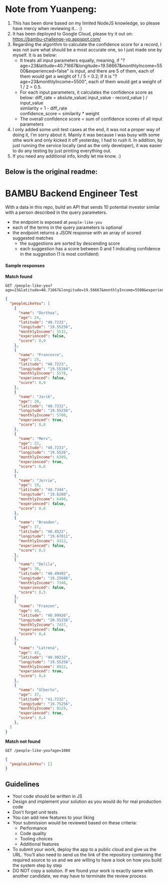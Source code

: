 
# Note from Yuanpeng: 
1) This has been done based on my limited NodeJS knowledge, so please have mercy when reviewing it... :)
2) It has been deployed to Google Cloud, please try it out on: https://bambu-challenge-yp.appspot.com/
3) Regarding the algorithm to calculate the confidence score for a record, I was not sure what should be a most accurate one, so I just made one by myself. It is as below: 
    - It treats all input parameters equally, meaning, if "?age=23&latitude=40.71667&longitude=19.56667&monthlyIncome=5500&experienced=false" is input, and there are 5 of them, each of them would get a weight of 1 / 5 = 0.2; If it is "?age=23&monthlyIncome=5500", each of them would get a weight of 1 / 2 = 0.5. 
    - For each input parameters, it calculates the confidence score as below: 
    diff_rate = abslute_value( input_value - record_value ) / input_value<br />
    similarity = 1 - diff_rate<br />
    confidence_score = similarity * weight
    - The overall confidence score = sum of confidence scores of all input parameters
4) I only added some unit test cases at the end, it was not a proper way of doing it, I'm sorry about it. Mainly it was because I was busy with some othe work and only kicked it off yesterday, I had to rush it. In addition, by just running the service locally (and as the only developer), it was easier to do any testing by just printing everything out. 
5) If you need any additional info, kindly let me know. :)

## Below is the original readme: 
# BAMBU Backend Engineer Test

With a data in this repo, build an API that sends 10 potential investor similar with a person described in the query parameters.

- the endpoint is exposed at `people-like-you`
- each of the terms in the query parameters is optional
- the endpoint returns a JSON response with an array of scored suggested matches
    - the suggestions are sorted by descending score
    - each suggestion has a score between 0 and 1 indicating confidence in the suggestion (1 is most confident)

#### Sample responses

**Match found**

    GET /people-like-you?age=23&latitude=40.71667&longitude=19.56667&monthlyIncome=5500&experienced=false

```json
{
  "peopleLikeYou": [
    {
      "name": "Dorthea",
      "age": 24,
      "latitude": "40.7232",
      "longitude": "19.55256",
      "monthlyIncome": 5532,
      "experienced": false, 
      "score": 0.9
    },
    {
      "name": "Francesco",
      "age": 25,
      "latitude": "40.7223",
      "longitude": "19.55264",
      "monthlyIncome": 5578,
      "experienced": false,
      "score": 0.9
    },
    {
      "name": "Jarib",
      "age": 20,
      "latitude": "40.7232",
      "longitude": "19.55256",
      "monthlyIncome": 5700,
      "experienced": true,
      "score": 0.8
    },
    {
      "name": "Merv",
      "age": 22,
      "latitude": "40.7233",
      "longitude": "19.5526",
      "monthlyIncome": 6309,
      "experienced": true,
      "score": 0.6
    },
    {
      "name": "Jorrie",
      "age": 19,
      "latitude": "40.7344",
      "longitude": "19.6200",
      "monthlyIncome": 6488,
      "experienced": false,
      "score": 0.6
    },
    {
      "name": "Branden",
      "age": 27,
      "latitude": "40.4522",
      "longitude": "19.67011",
      "monthlyIncome": 4312,
      "experienced": false,
      "score": 0.5
    },
    {
      "name": "Delila",
      "age": 30,
      "latitude": "40.49492",
      "longitude": "19.25686",
      "monthlyIncome": 7340,
      "experienced": false,
      "score": 0.5
    },
    {
      "name": "Franzen",
      "age": 40,
      "latitude": "40.99926",
      "longitude": "20.55256",
      "monthlyIncome": 7437,
      "experienced": false,
      "score": 0.4
    },
    {
      "name": "Latrena",
      "age": 42,
      "latitude": "40.99232",
      "longitude": "19.55256",
      "monthlyIncome": 8822,
      "experienced": true,
      "score": 0.4
    },
    {
      "name": "Ulberto",
      "age": 37,
      "latitude": "41.7232",
      "longitude": "19.75256",
      "monthlyIncome": 8129,
      "experienced": true,
      "score": 0.4
    },
  ]
}
```

**Match not found**

    GET /people-like-you?age=1000

```json
{
  "peopleLikeYou": []
}
```

## Guidelines

- Your code should be written in JS
- Design and implement your solution as you would do for real production code
- Don't forget unit tests
- You can add new features to your liking
- Your submission would be reviewed based on these criteria:
    - Performance
    - Code quality
    - Tooling choices
    - Additional features
- To submit your work, deploy the app to a public cloud and give us the URL. You’ll also need to send us the link of the repository containing the required source to us and we are willing to have a look on how you build the system step by step
- DO NOT copy a solution. If we found your work is exactly same with another candidate, we may have to terminate the review process